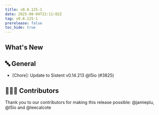 ```yaml
---
title: v0.8.125-1
date: 2025-08-04T22:11:02Z
tag: v0.8.125-1
prerelease: false
toc_hide: true
---
```


## What's New
## 🔤 General
- [Chore]: Update to Sistent v0.14.213 @l5io (#3825)

## 👨🏽‍💻 Contributors

Thank you to our contributors for making this release possible:
@jamieplu, @l5io and @leecalcote
